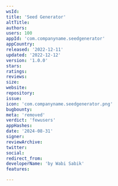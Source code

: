 ```yaml
---
wsId: 
title: 'Seed Generator'
altTitle: 
authors: 
users: 100
appId: 'com.companyname.seedgenerator'
appCountry: 
released: '2022-12-11'
updated: '2022-12-12'
version: '1.0.0'
stars: 
ratings: 
reviews: 
size: 
website: 
repository: 
issue: 
icon: 'com.companyname.seedgenerator.png'
bugbounty: 
meta: 'removed'
verdict: 'fewusers'
appHashes: 
date: '2024-08-31'
signer: 
reviewArchive: 
twitter: 
social: 
redirect_from: 
developerName: 'by Wabi Sabik'
features: 

---
```


